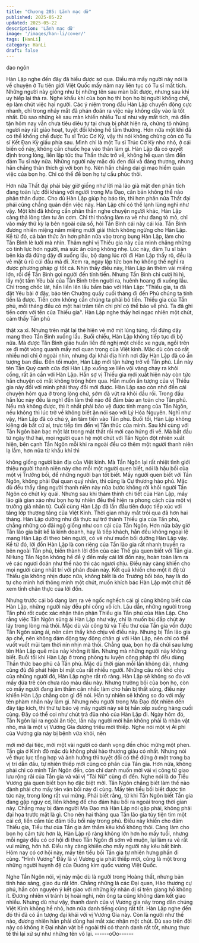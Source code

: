 ```yaml
---
title: "Chương 285: Lãnh mạc dữ"
published: 2025-05-22
updated: 2025-05-22
description: 'Lãnh mạc dữ'
image: '/images/han-li/cover/'
tags: [HanLi]
category: HanLi
draft: false
---
```


dao ngôn

Hàn Lập nghe đến đây đã hiểu được sơ qua.
Điều mà mấy người này nói là về chuyện ở Tu tiên giới Việt Quốc
mấy năm nay liên tục có Tu sĩ mất tích.
Những người này giống như bị những tên sau màn bắt được,
nhưng sau khi uy hiếp lại thả ra. Nghe khẩu khí của bọn họ thì
bọn họ bị người khống chế, ép làm chút việc hại người.
Các ý niệm trong đầu Hàn Lập chuyển động cực nhanh, chỉ trong
nháy mắt đã phán đoán ra việc này không dây vào là tốt nhất.
Dù sao những kẻ sau màn khiến nhiều Tu sĩ như vậy mất tích, mà
đến tận hôm nay vẫn chưa tiêu diêu tự tại chưa bị phát hiện ra,
chứng tỏ những người này rất giảo hoạt, tuyệt đối không hề tầm
thường.
Hơn nữa một khi đã có thể khống chế được Tu sĩ Trúc Cơ Kỳ, vậy
thì nói không chừng còn có Tu sĩ Kết Đan Kỳ giấu phía sau.
Mình chỉ là một Tu sĩ Trúc Cơ Kỳ nho nhỏ, ở cái biến cố này,
không cần chuốc họa vào thân làm gì.
Hàn Lập đã có quyết định trong lòng, liền lập tức thu Thần thức
trở về, không hề quan tâm đến đám Tu sĩ này nữa.
Những người này mặc dù đen đủi và đáng thương, nhưng hắn
chẳng thân thích gì với bọn họ. Nên hắn chẳng dại gì mạo hiểm
quản việc của bọn họ.
Chỉ có thể để bọn họ tự cầu phúc thôi.

Hơn nữa Thất đại phái bây giờ giống như lời mà lão già mặt đen
phân tích đang toàn lực đối kháng với người trong Ma Đạo, căn
bản không thể nào phân thân được. Cho dù Hàn Lập giúp họ báo
tin, thì hơn phân nửa Thất đại phái cũng chẳng quản đến việc
này.
Hàn Lập chỉ có thể lạnh lùng nghĩ như vậy.
Một khi đã không cần phân thần nghe chuyện người khác, Hàn
Lập càng thả lỏng tâm tư ăn cơm. Chỉ thi thoảng làm ra vẻ như
đang tò mò, chỉ vào mấy thứ kỳ lạ bên ngoài cửa sổ, hỏi Tần Bình
cái này cái kia.
Tần Bình đương nhiên miệng năm miệng mười giải thích không
ngừng cho Hàn Lập. Kể từ đó, cả bàn thức ăn hơn phân nửa vào
trong bụng Hàn Lập, làm cho Tần Bình lè lưỡi mà nhìn. Thầm
nghĩ vị Thiếu gia này của mình chẳng những có tinh lực hơn
người, mà sức ăn cũng không nhẹ.
Lúc này, đám Tu sĩ bàn bên kia đã đứng dậy đi xuống lầu, bộ
dạng lúc rời đi Hàn Lập thấy rõ, đều là vẻ mặt ủ rũ cúi đầu mà đi.
Xem ra, ngay lập tức bọn họ không thể nghĩ ra được phương
pháp gì tốt cả.
Nhìn thấy điều này, Hàn Lập ăn thêm vài miếng lớn, rồi để Tần
Bình gọi người đến tính tiền.
Nhưng Tần Bình chỉ cười hì hì, lấy một tấm Yêu bài của Tần Bình
trên người ra, huênh hoang đi xuống lầu.
Chỉ trong chốc lát, hắn liền lên lầu bẩm báo với Hàn Lập:
"Thiếu gia, ta đã đặt Yêu bài ở đây, bảo tên Chưởng quầy cuối
tháng đi đến Phủ chúng ta tính tiền là được. Tiền cơm không cần
chúng ta phải bỏ tiền. Thiếu gia của Tần phủ, mỗi tháng đều có
một hai trăm tiền chi phí có thể báo về phủ. Ta đã ghi tiền cơm với
tên của Thiếu gia".
Hàn Lập nghe thấy hơi ngạc nhiên một chút, cảm thấy Tần phủ

thật xa xỉ.
Nhưng trên mặt lại thẻ hiện vẻ mờ mịt lúng túng, rồi đứng dậy
mang theo Tần Bình xuống lầu.
Buổi chiều, Hàn Lập không tiếp tục đi bộ nữa. Mà được Tần Bình
giáo huấn liền đề nghị một chiếc xe ngựa, ngồi trên xe đi một
vòng quanh mấy nơi quan trọng của Việt kinh.
Mặc dù còn có rất nhiều nơi chỉ ở ngoài nhìn, nhưng đại khái địa
hình nơi đây Hàn Lập đã có ấn tượng ban đầu.
Đến tối muộn, Hàn Lập mới tận hứng trở về Tần phủ.
Lần này tên Tần Quý canh cửa đợi Hàn Lập xuống xe liền vội
vàng chạy ra khỏi cổng, rất ân cần với Hàn Lập.
Hắn sợ vị Thiếu gia mới xuất hiện này còn tức hắn chuyện có mắt
không tròng hôm qua. Hắn muốn ấn tượng của vị Thiếu gia này
đối với mình phải thay đổi mới được.
Hàn Lập sao còn nhớ đến cái chuyện hôm qua ở trong lòng chứ,
sớm đã vứt ra khỏi đầu rồi.
Trong đầu hắn lúc này đều là nghĩ đến làm thế nào để đảm bảo
an toàn cho Tần phủ. Nếu mà không được, thì ít nhất phải bảo vệ
được tính mạng của Tần Ngôn, nếu không thì lúc trở về không
biết ăn nói sao với Lý Hóa Nguyên.
Nghĩ như vậy, Hàn Lập đã có chủ ý, ân tâm tiến vào Tần phủ.
Buổi tối, Hàn Lập không kiêng dè bất cứ ai, trực tiếp tìm đến vị
Tần thúc của mình.
Sau khi cùng với Tần Ngôn bàn bạc một lát trong mật thất rồi mới
cao hứng đi về.
Mà bắt đầu từ ngày thứ hai, mọi người quan hệ một chút với Tần
Ngôn đột nhiên xuất hiện, bên cạnh Tần Ngôn mỗi khi ra ngoài
đều có thêm một người thanh niên lạ lẫm, hơn nữa từ khẩu khí thì

không giống người bản địa của Việt kinh.
Mà Tần Ngôn lại rất nhiệt tình giới thiệu người thanh niên này cho
mỗi một người quen biết, nói là hậu bối của một vị Trưởng bối, để
những người bạn tốt biết.
Mấy người quen biết với Tần Ngôn, không phải Đại quan quý
nhân, thì cũng là Cự thương hào phú.
Mặc dù đều thấy rằng người thanh niên này nửa bước không rời
khỏi người Tần Ngôn có chút kỳ quái.
Nhưng sau khi thám thính chi tiết của Hàn Lập, mấy lão già gian
xảo như bọn họ tự nhiên đều thể hiện ra phong cách của một vị
trưởng giả nhân từ.
Cuối cùng Hàn Lập đã lần đầu tiên được tiếp xúc với tầng lớp
thượng tầng của Việt Kinh.
Thời gian nháy mắt trôi qua đã hơn hai tháng.
Hàn Lập dường như đã thực sự trở thành Thiếu gia của Tần phủ,
chẳng những có đãi ngộ giống như con cái của Tần Ngôn. Hơn
nữa bây giờ Tần lão gia bất kể là kinh doanh, hay là tiếp khách,
hắn đều không ngoại lệ mang Hàn Lập đi theo bên người, có vẻ
như muốn bồi dưỡng Hàn Lập vậy.
Kể từ đó, lời đồn Hàn Lập là con riêng của Tần lão gia rất nhanh
truyền ra bên ngoài Tần phủ, biến thành lời đồn của các Thế gia
quen biết với Tần gia.
NHưng Tần Ngôn không hề để ý đến mấy cái lời đồn này, hoàn
toàn làm ra vẻ các ngươi đoán như thế nào thì các ngươi chịu.
Điều này càng khiến cho mọi người càng nhất trí với phán đoán
này.
Kết quả khiến cho một ít đệ tử Thiếu gia không nhịn được nữa,
không biết là do Trưởng bối bảo, hay là do tự cho mình hơi thông
minh một chút, muốn khích bác Hàn Lập một chút để xem tính
chân thực của lời đồn.

Nhưng trước cái bộ dạng làm ra vẻ ngốc nghếch cái gì cũng
không biết của Hàn Lập, những người này đều phí công vô ích.
Lâu dần, những người trong Tần phủ rốt cuộc xác nhận thân
phận Thiếu gia Tần phủ của Hàn Lập. Cho rằng việc Tần Ngôn
sủng ái Hàn Lập như vậy, chỉ là muốn bù đắp chút áy láy trong
lòng mà thôi.
Mặc dù vài công tử và Tiểu thư của Tần gia vốn được Tần Ngôn
sủng ái, nên cảm thấy khó chịu về điều này. Nhưng bị Tần lão gia
áp chế, nên không dám động tay động chân gì với Hàn Lập, nên
chỉ có thể vuốt vuốt mũi tạm thời nín nhịn mà thôi.
Chẳng qua, bọn họ đã chửi sau lưng tên Hàn Lập quê mùa này
không ít lần.
Nhưng mà những người này không biết. Buổi tối khi Hàn Lập ở
trong phòng tu luyện công pháp thì đều dùng Thần thức bao phủ
cả Tần phủ. Mặc dù thời gian mỗi lần không dài, nhưng cũng đủ
để phát hiện bí mật của rất nhiều người.
Những câu nói khó chịu của những người đó, Hàn Lập nghe rất
rõ ràng.
Hàn Lập sẽ không so đo với mấy đứa trẻ còn chưa ráo máu đầu
này. Nhưng trưởng bối của bọn họ, còn có mấy người đang âm
thầm cân nhắc làm cho hắn bị thất sủng, điều này khiến Hàn Lập
chẳng còn gì để nói.
Hắn tự nhiên sẽ không so đo với mấy tên phàm nhân này làm gì.
Nhưng nếu người trong Ma Đạo đột nhiên đến đây tập kích, thì
thứ tự bảo vệ mấy người này sẽ bị hắn xếp xuống hàng cuối
cùng. Đây có thể coi như chút trả đũa nhỏ của Hàn Lập đi.
Ngày hôm đó, Tần Ngôn lại ra ngoài ăn tiệc, lần này người mời
hắn không phải là nhân vật nhỏ, mà là một vị Vương Gia đương
triều mời thiếp.
Nghe nói một vị Ái phi của Vương gia này bị bệnh vừa khỏi, nên

mới mở đại tiệc, mời một vài người có danh vọng đến chúc mừng
một phen.
Tần gia ở Kinh đô mặc dù không phải hào thương giàu có nhất.
Nhưng nói về thực lực tổng hợp và ảnh hưởng thì tuyệt đối có thể
đứng ở một trong ba vị trí dẫn đầu, tự nhiên thiếp mời cũng có
phần của Tần gia.
Hơn nữa, không phải chỉ có mình Tần Ngôn đến, còn chỉ danh
muốn mời vài vị công tử giao lưu rộng rãi của Tần gia và vài vị
"Tài Nữ" cùng đi đến. Nghe nói là do Tiểu Vương gia quen biết
bọn họ đặc biệt mời.
Tần Ngôn chẳng biết làm thế nào đành phải cho mấy tên vãn bối
này đi cùng.
Mấy tên tiểu bối biết được tin tức này, trong lòng rất vui mừng.
Phải biết rằng, từ khi Tần Ngôn biết Tần gia đang gặp nguy cơ,
liền không để cho đám hậu bối ra ngoài trong thời gian này.
Chẳng may bị đám người Ma Đạo mà Hàn Lập nói gặp phải,
không phải đại họa trước mặt là gì.
Cho nên hai tháng qua Tần lão gia tùy tiện tìm một cái cớ, liền
cấm túc đám tiểu bối này trong phủ. Điều này khiến cho đám
Thiếu gia, Tiểu thư của Tần gia âm thầm kêu khổ không thôi.
Càng làm cho bọn họ căm tức hơn là, Hàn Lập rõ ràng không lớn
hơn ho mấy tuổi, nhưng mỗi ngày đều có cơ hội đi theo Tần Ngôn
đi sớm về muộn, lại làm ra vẻ rất vui mừng, hớn hở. Điều này
càng khiến cho mấy người này kêu bất bình.
Hôm nay có cơ hội này, mấy tên tiểu bối Tần gia tự nhiên hưng
phấn đi cùng.
"Hinh Vương" Đây là vị Vương gia phát thiếp mời, cũng là một
trong những người huynh đệ của Đương kim quốc vương Việt
Quốc.

Nghe Tần Ngôn nói, vị này mặc dù là người trong Hoàng thất,
nhưng bản tính hào sảng, giao du rất lớn.
Chẳng những là các Đại quan, Hào thương cự phú, hắn còn
nguyện ý kết giao với những kỳ nhân dị sĩ trên giang hồ không ít.
Đương nhiên vì tránh bị hoài nghi, nên ông ta cũng không dám
kết giao nhiều.
Nhưng dù như vậy, thanh danh của vị Vương gia này trong dân
chúng Việt Kinh không hề nhỏ, hơn nữa danh tiếng cũng rất tốt.
Hàn Lập nghe đến đó thì đã có ấn tượng đại khái với vị Vương
Gia này. Còn là người như thế nào, đương nhiên hắn phải dùng
hai mắt xác nhận một chút.
Dù sao trên đời này có không ít Đại nhân vật bề ngoài thì có
thanh danh rất tốt, nhưng thực tế thì lại xử sự như những tên vô
lại.
------oOo------
